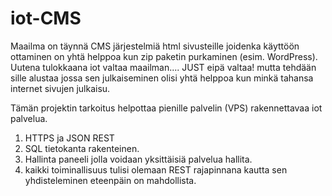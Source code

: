 # iot-CMS

Maailma on täynnä CMS järjestelmiä html sivusteille joidenka käyttöön ottaminen on yhtä helppoa kun zip paketin purkaminen (esim. WordPress).
Uutena tulokkaana iot valtaa maailman.... JUST eipä valtaa! mutta tehdään sille alustaa jossa sen julkaiseminen olisi yhtä helppoa kun minkä tahansa internet sivujen julkaisu.

Tämän projektin tarkoitus helpottaa pienille palvelin (VPS) rakennettavaa iot palvelua. 
1. HTTPS ja JSON REST
2. SQL tietokanta rakenteinen.
3. Hallinta paneeli jolla voidaan yksittäisiä palvelua hallita.
4. kaikki toiminallisuus tulisi olemaan REST rajapinnana kautta sen yhdisteleminen eteenpäin on mahdollista.
